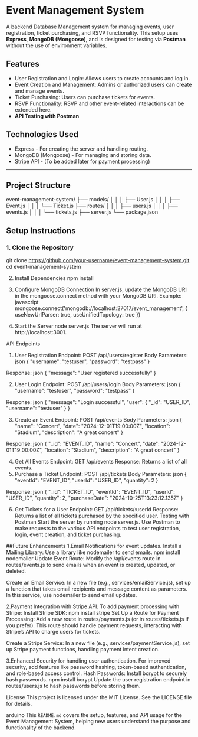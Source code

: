 # Event Management System

A backend Database Management system for managing events, user registration, ticket purchasing, and RSVP functionality. This setup uses **Express**, **MongoDB (Mongoose)**, and is designed for testing via **Postman** without the use of environment variables.

## Features

- User Registration and Login: Allows users to create accounts and log in.
- Event Creation and Management: Admins or authorized users can create and manage events.
- Ticket Purchasing: Users can purchase tickets for events.
- RSVP Functionality: RSVP and other event-related interactions can be extended here.
- **API Testing with Postman**

## Technologies Used

- Express - For creating the server and handling routing.
- MongoDB (Mongoose) - For managing and storing data.
- Stripe API - (To be added later for payment processing)

---

## Project Structure

event-management-system/ 
├── models/
│   │
│   ├── User.js
│   │
│   ├── Event.js
│   │
│   └── Ticket.js
├── routes/ 
│   │
│   ├── users.js
│   │
│   ├── events.js
│   │
│   └── tickets.js 
├── server.js 
└── package.json


## Setup Instructions

### 1. Clone the Repository

git clone https://github.com/your-username/event-management-system.git
cd event-management-system


2. Install Dependencies
npm install

3. Configure MongoDB Connection
In server.js, update the MongoDB URI in the mongoose.connect method with your MongoDB URI. Example:
javascript
mongoose.connect('mongodb://localhost:27017/event_management', { useNewUrlParser: true, useUnifiedTopology: true })

4. Start the Server
node server.js
The server will run at http://localhost:3001.

API Endpoints
1. User Registration
Endpoint: POST /api/users/register
Body Parameters:
json
{
  "username": "testuser",
  "password": "testpass"
}

Response:
json
{
  "message": "User registered successfully"
}

2. User Login
Endpoint: POST /api/users/login
Body Parameters:
json
{
  "username": "testuser",
  "password": "testpass"
}

Response:
json
{
  "message": "Login successful",
  "user": {
    "_id": "USER_ID",
    "username": "testuser"
  }
}

3. Create an Event
Endpoint: POST /api/events
Body Parameters:
json
{
  "name": "Concert",
  "date": "2024-12-01T19:00:00Z",
  "location": "Stadium",
  "description": "A great concert"
}

Response:
json
{
  "_id": "EVENT_ID",
  "name": "Concert",
  "date": "2024-12-01T19:00:00Z",
  "location": "Stadium",
  "description": "A great concert"
}

4. Get All Events
Endpoint: GET /api/events
Response: Returns a list of all events.
5. Purchase a Ticket
Endpoint: POST /api/tickets
Body Parameters:
json
{
  "eventId": "EVENT_ID",
  "userId": "USER_ID",
  "quantity": 2
}

Response:
json
{
  "_id": "TICKET_ID",
  "eventId": "EVENT_ID",
  "userId": "USER_ID",
  "quantity": 2,
  "purchaseDate": "2024-10-25T13:23:12.135Z"
}

6. Get Tickets for a User
Endpoint: GET /api/tickets/:userId
Response: Returns a list of all tickets purchased by the specified user.
Testing with Postman
Start the server by running node server.js.
Use Postman to make requests to the various API endpoints to test user registration, login, event creation, and ticket purchasing.

##Future Enhancements
1.Email Notifications for event updates.
Install a Mailing Library: Use a library like nodemailer to send emails.
npm install nodemailer
Update Event Route: Modify the /api/events route in routes/events.js to send emails when an event is created, updated, or deleted.

Create an Email Service:
In a new file (e.g., services/emailService.js), set up a function that takes email recipients and message content as parameters.
In this service, use nodemailer to send email updates.

2.Payment Integration with Stripe API.
To add payment processing with Stripe:
Install Stripe SDK:
npm install stripe
Set Up a Route for Payment Processing:
Add a new route in routes/payments.js (or in routes/tickets.js if you prefer).
This route should handle payment requests, interacting with Stripe’s API to charge users for tickets.

Create a Stripe Service:
In a new file (e.g., services/paymentService.js), set up Stripe payment functions, handling payment intent creation.

3.Enhanced Security for handling user authentication.
For improved security, add features like password hashing, token-based authentication, and role-based access control.
Hash Passwords:
Install bcrypt to securely hash passwords.
npm install bcrypt
Update the user registration endpoint in routes/users.js to hash passwords before storing them.

License
This project is licensed under the MIT License. See the LICENSE file for details.

arduino
This `README.md` covers the setup, features, and API usage for the Event Management System, helping new users understand the purpose and functionality of the backend.
